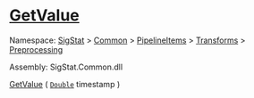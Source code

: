 # [GetValue](./LinearInterpolation-100663765.md)

Namespace: [SigStat]() > [Common](./../../../../README.md) > [PipelineItems]() > [Transforms]() > [Preprocessing](./../README.md)

Assembly: SigStat.Common.dll

[GetValue](./LinearInterpolation-100663765.md) ( [`Double`](https://docs.microsoft.com/en-us/dotnet/api/System.Double) timestamp )
